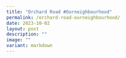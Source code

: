 ```yaml
---
title: "Orchard Road #Ourneighbourhood"
permalink: /orchard-road-ourneighbourhood/
date: 2023-10-02
layout: post
description: ""
image: ""
variant: markdown
---
```

